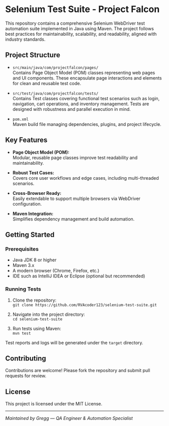 # Selenium Test Suite - Project Falcon

This repository contains a comprehensive Selenium WebDriver test automation suite implemented in Java using Maven. The project follows best practices for maintainability, scalability, and readability, aligned with industry standards.

## Project Structure

- `src/main/java/com/projectfalcon/pages/`  
  Contains Page Object Model (POM) classes representing web pages and UI components. These encapsulate page interactions and elements for clean and reusable test code.

- `src/test/java/com/projectfalcon/tests/`  
  Contains Test classes covering functional test scenarios such as login, navigation, cart operations, and inventory management. Tests are designed with robustness and parallel execution in mind.

- `pom.xml`  
  Maven build file managing dependencies, plugins, and project lifecycle.

## Key Features

- **Page Object Model (POM):**  
  Modular, reusable page classes improve test readability and maintainability.

- **Robust Test Cases:**  
  Covers core user workflows and edge cases, including multi-threaded scenarios.

- **Cross-Browser Ready:**  
  Easily extendable to support multiple browsers via WebDriver configuration.

- **Maven Integration:**  
  Simplifies dependency management and build automation.

## Getting Started

### Prerequisites

- Java JDK 8 or higher  
- Maven 3.x  
- A modern browser (Chrome, Firefox, etc.)  
- IDE such as IntelliJ IDEA or Eclipse (optional but recommended)

### Running Tests

1. Clone the repository:  
   `git clone https://github.com/RVAcoder123/selenium-test-suite.git`

2. Navigate into the project directory:  
   `cd selenium-test-suite`

3. Run tests using Maven:  
   `mvn test`

Test reports and logs will be generated under the `target` directory.

## Contributing

Contributions are welcome! Please fork the repository and submit pull requests for review.

## License

This project is licensed under the MIT License.

---

*Maintained by Gregg — QA Engineer & Automation Specialist*
